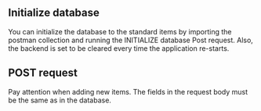
## Initialize database

You can initialize the database to the standard items by importing the postman collection and running the INITIALIZE database Post request.
Also, the backend is set to be cleared every time the application re-starts. 

## POST request
Pay attention when adding new items. The fields in the request body must be the same as in the database. 